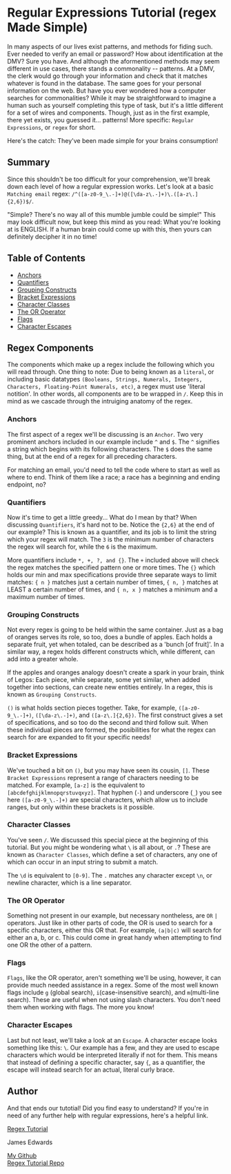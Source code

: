 # Regular Expressions Tutorial (regex Made Simple)

In many aspects of our lives exist patterns, and methods for fiding such. Ever needed to verify an email or password? How about identification at the DMV? Sure you have. And although the aformentioned methods may seem different in use cases, there stands a commonality -- patterns. At a DMV, the clerk would go through your information and check that it matches whatever is found in the database. The same goes for your personal information on the web. But have you ever wondered how a computer searches for commonalities? While it may be straightforward to imagine a human such as yourself completing this type of task, but it's a little different for a set of wires and components. Though, just as in the first example, there yet exists, you guessed it... patterns! More specific: `Regular Expressions`, or `regex` for short. 

Here's the catch: They've been made simple for your brains consumption! 

## Summary

Since this shouldn't be too difficult for your comprehension, we'll break down each level of how a regular expression works. Let's look at a basic `Matching email` regex: `/^([a-z0-9_\.-]+)@([\da-z\.-]+)\.([a-z\.]{2,6})$/`. 

"Simple? There's no way all of this mumble jumble could be simple!" This may look difficult now, but keep this mind as you read: What you're looking at is ENGLISH. If a human brain could come up with this, then yours can definitely decipher it in no time!

## Table of Contents

- [Anchors](#anchors)
- [Quantifiers](#quantifiers)
- [Grouping Constructs](#grouping-constructs)
- [Bracket Expressions](#bracket-expressions)
- [Character Classes](#character-classes)
- [The OR Operator](#the-or-operator)
- [Flags](#flags)
- [Character Escapes](#character-escapes)

## Regex Components
The components which make up a regex include the following which you will read through. One thing to note: Due to being known as a `literal`, or including basic datatypes `(Booleans, Strings, Numerals, Integers, Characters, Floating-Point Numerals, etc)`, a regex must use 'literal notition'. In other words, all components are to be wrapped in `/`. Keep this in mind as we cascade through the intruiging anatomy of the regex.

### Anchors
The first aspect of a regex we'll be discussing is an `Anchor`. Two very prominent anchors included in our example include `^` and `$`. The `^` signifies a string which begins with its following characters. The `$` does the same thing, but at the end of a regex for all preceding characters.

For matching an email, you'd need to tell the code where to start as well as where to end. Think of them like a race; a race has a beginning and ending endpoint, no?

### Quantifiers
Now it's time to get a little greedy... What do I mean by that? When discussing `Quantifiers`, it's hard not to be. Notice the `{2,6}` at the end of our example? This is known as a quantifier, and its job is to limit the string which your regex will match. The `3` is the minimum number of characters the regex will search for, while the `6` is the maximum. 

More quantifiers include `*, +, ?, and {}`. The `+` included above will check the regex matches the specified pattern one or more times.  The `{}` which holds our min and max specifications provide three separate ways to limit matches: `{ n }` matches just a certain number of times, `{ n, }` matches at LEAST a certain number of times, and `{ n, x }` matches a minimum and a maximum number of times.

### Grouping Constructs
Not every regex is going to be held within the same container. Just as a bag of oranges serves its role, so too, does a bundle of apples. Each holds a separate fruit, yet when totaled, can be described as a 'bunch [of fruit]'. In a similar way, a regex holds different constructs which, while different, can add into a greater whole. 

If the apples and oranges analogy doesn't create a spark in your brain, think of Legos: Each piece, while separate, some yet similar, when added together into sections, can create new entities entirely. In a regex, this is known as `Grouping Constructs`.

`()` is what holds section pieces together. Take, for example, `([a-z0-9_\.-]+)`, `([\da-z\.-]+)`, and `([a-z\.]{2,6})`. The first construct gives a set of specifications, and so too do the second and third follow suit. When these individual pieces are formed, the posibilities for what the regex can search for are expanded to fit your specific needs!

### Bracket Expressions
We've touched a bit on `()`, but you may have seen its cousin, `[]`. These `Bracket Expressions` represent a range of characters needing to be matched. For example, `[a-z]` is the equivalent to `[abcdefghijklmnopqrstuvqxyz]`. That hyphen (`-`) and underscore (`_`) you see here `([a-z0-9_\.-]+)` are special characters, which allow us to include ranges, but only within these brackets is it possible.

### Character Classes
You've seen `/`. We discussed this special piece at the beginning of this tutorial. But you might be wondering what `\` is all about, or `.`? These are known as `Character Classes`, which define a set of characters, any one of which can occur in an input string to submit a match.  

The `\d` is equivalent to `[0-9]`. The `.` matches any character except `\n`, or newline character, which is a line separator.

### The OR Operator
Something not present in our example, but necessary nontheless, are `OR` `|` operators. Just like in other parts of code, the OR is used to search for a specific characters, either this OR that. For example, `(a|b|c)` will search for either an a, b, or c. This could come in great handy when attempting to find one OR the other of a pattern.
 
### Flags
`Flags`, like the OR operator, aren't something we'll be using, however, it can provide much needed assistance in a regex. Some of the most well known flags include `g` (global search), `i`(case-insensitive search), and `m`(multi-line search). These are useful when not using slash characters. You don't need them when working with flags. The more you know!

### Character Escapes
Last but not least, we'll take a look at an `Escape`. A character escape looks something like this: `\`. Our example has a few, and they are used to escape characters which would be interpreted literally if not for them. This means that instead of defining a specific character, say `{`, as a quantifier, the escape will instead search for an actual, literal curly brace.

## Author
And that ends our tutotial! Did you find easy to understand? If you're in need of any further help with regular expressions, here's a helpful link.<br/>

[Regex Tutorial](https://coding-boot-camp.github.io/full-stack/computer-science/regex-tutorial)<br/>

James Edwards<br/>

[My Github](https://github.com/jimbolikesgithub)<br/>
[Regex Tutorial Repo](https://github.com/jimbolikesgithub/Regex-Tutorial-17)

